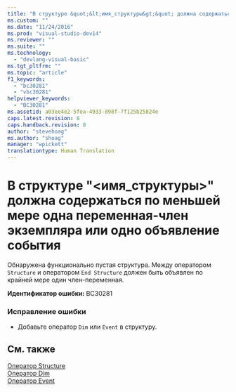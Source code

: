 ```yaml
---
title: "В структуре &quot;&lt;имя_структуры&gt;&quot; должна содержаться по меньшей мере одна переменная-член экземпляра или одно объявление события | Microsoft Docs"
ms.custom: ""
ms.date: "11/24/2016"
ms.prod: "visual-studio-dev14"
ms.reviewer: ""
ms.suite: ""
ms.technology: 
  - "devlang-visual-basic"
ms.tgt_pltfrm: ""
ms.topic: "article"
f1_keywords: 
  - "bc30281"
  - "vbc30281"
helpviewer_keywords: 
  - "BC30281"
ms.assetid: a03ee4e2-5fea-4933-898f-7f125b25824e
caps.latest.revision: 8
caps.handback.revision: 8
author: "stevehoag"
ms.author: "shoag"
manager: "wpickett"
translationtype: Human Translation
---
```

# В структуре &quot;&lt;имя_структуры&gt;&quot; должна содержаться по меньшей мере одна переменная-член экземпляра или одно объявление события
Обнаружена функционально пустая структура. Между оператором `Structure` и оператором `End Structure` должен быть объявлен по крайней мере один член\-переменная.  
  
 **Идентификатор ошибки:** BC30281  
  
### Исправление ошибки  
  
-   Добавьте оператор `Dim` или `Event` в структуру.  
  
## См. также  
 [Оператор Structure](../../visual-basic/language-reference/statements/structure-statement.md)   
 [Оператор Dim](../../visual-basic/language-reference/statements/dim-statement.md)   
 [Оператор Event](../../visual-basic/language-reference/statements/event-statement.md)